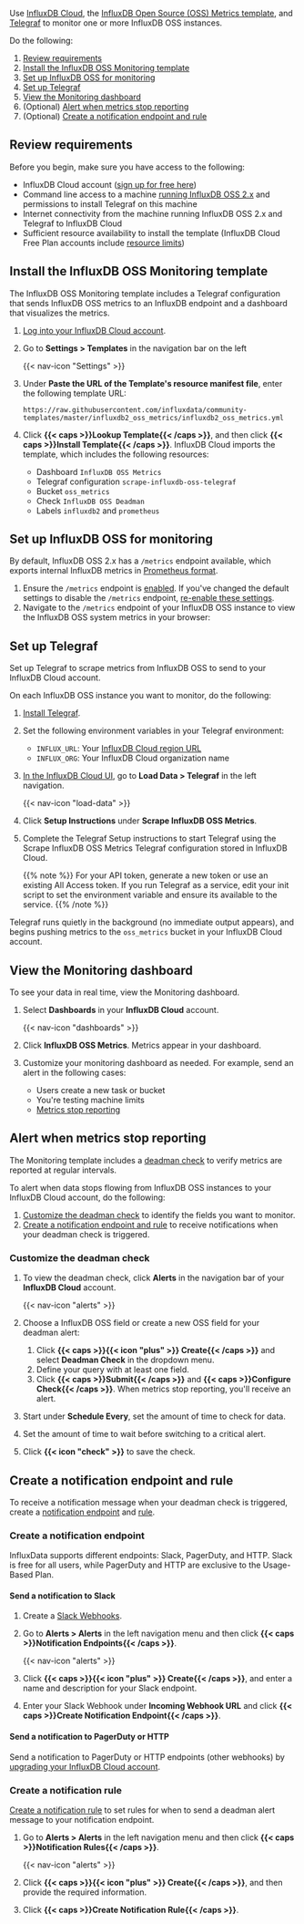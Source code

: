 
Use [InfluxDB Cloud](/influxdb/cloud/), the [InfluxDB Open Source (OSS) Metrics template](https://github.com/influxdata/community-templates/tree/master/influxdb2_oss_metrics),
and [Telegraf](/telegraf/v1/) to monitor one or more InfluxDB OSS instances.

Do the following:

1. [Review requirements](#review-requirements)
2. [Install the InfluxDB OSS Monitoring template](#install-the-influxdb-oss-monitoring-template)
3. [Set up InfluxDB OSS for monitoring](#set-up-influxdb-oss-for-monitoring)
4. [Set up Telegraf](#set-up-telegraf)
5. [View the Monitoring dashboard](#view-the-monitoring-dashboard)
6. (Optional) [Alert when metrics stop reporting](#alert-when-metrics-stop-reporting)
7. (Optional) [Create a notification endpoint and rule](#create-a-notification-endpoint-and-rule)

## Review requirements

Before you begin, make sure you have access to the following:

- InfluxDB Cloud account ([sign up for free here](https://cloud2.influxdata.com/signup))
- Command line access to a machine [running InfluxDB OSS 2.x](/influxdb/v2/install/) and permissions to install Telegraf on this machine
- Internet connectivity from the machine running InfluxDB OSS 2.x and Telegraf to InfluxDB Cloud
- Sufficient resource availability to install the template (InfluxDB Cloud Free
  Plan accounts include [resource limits](/influxdb/cloud/account-management/pricing-plans/#resource-limits/influxdb/cloud/account-management/pricing-plans/#resource-limits))

## Install the InfluxDB OSS Monitoring template

The InfluxDB OSS Monitoring template includes a Telegraf configuration that sends
InfluxDB OSS metrics to an InfluxDB endpoint and a dashboard that visualizes the metrics.

1.  [Log into your InfluxDB Cloud account](https://cloud2.influxdata.com/).
2.  Go to **Settings > Templates** in the navigation bar on the left

    {{< nav-icon "Settings" >}}

3.  Under **Paste the URL of the Template's resource manifest file**, enter the
    following template URL:

    ```
    https://raw.githubusercontent.com/influxdata/community-templates/master/influxdb2_oss_metrics/influxdb2_oss_metrics.yml
    ```

4.  Click **{{< caps >}}Lookup Template{{< /caps >}}**, and then click **{{< caps >}}Install Template{{< /caps >}}**.
    InfluxDB Cloud imports the template, which includes the following resources:

    - Dashboard `InfluxDB OSS Metrics`
    - Telegraf configuration `scrape-influxdb-oss-telegraf`
    - Bucket `oss_metrics`
    - Check `InfluxDB OSS Deadman`
    - Labels `influxdb2` and `prometheus`

## Set up InfluxDB OSS for monitoring

By default, InfluxDB OSS 2.x has a `/metrics` endpoint available, which exports 
internal InfluxDB metrics in [Prometheus format](https://prometheus.io/docs/concepts/data_model/).

1. Ensure the `/metrics` endpoint is [enabled](/influxdb/v2/reference/config-options/#metrics-disabled).
   If you've changed the default settings to disable the `/metrics` endpoint,
   [re-enable these settings](/influxdb/v2/reference/config-options/#metrics-disabled).
2. Navigate to the `/metrics` endpoint of your InfluxDB OSS instance to view the InfluxDB OSS system metrics in your browser: 

## Set up Telegraf

Set up Telegraf to scrape metrics from InfluxDB OSS to send to your InfluxDB Cloud account.

On each InfluxDB OSS instance you want to monitor, do the following:

1. [Install Telegraf](/telegraf/v1/introduction/installation/).
2. Set the following environment variables in your Telegraf environment:
    
    - `INFLUX_URL`: Your [InfluxDB Cloud region URL](/influxdb/cloud/reference/regions/)
    - `INFLUX_ORG`: Your InfluxDB Cloud organization name

1. [In the InfluxDB Cloud UI](https://cloud2.influxdata.com/), go to **Load Data > Telegraf** in the left navigation.

    {{< nav-icon "load-data" >}}

2. Click **Setup Instructions** under **Scrape InfluxDB OSS Metrics**. 
3. Complete the Telegraf Setup instructions to start Telegraf using the Scrape InfluxDB OSS Metrics
   Telegraf configuration stored in InfluxDB Cloud.

      {{% note %}}
For your API token, generate a new token or use an existing All Access token. If you run Telegraf as a service, edit your init script to set the environment variable and ensure its available to the service.
      {{% /note %}}

Telegraf runs quietly in the background (no immediate output appears), and begins
pushing metrics to the `oss_metrics` bucket in your InfluxDB Cloud account.

## View the Monitoring dashboard

To see your data in real time, view the Monitoring dashboard.

1. Select **Dashboards** in your **InfluxDB Cloud** account.

    {{< nav-icon "dashboards" >}}

2. Click **InfluxDB OSS Metrics**. Metrics appear in your dashboard.
3. Customize your monitoring dashboard as needed. For example, send an alert in the following cases:
   - Users create a new task or bucket
   - You're testing machine limits
   - [Metrics stop reporting](#alert-when-metrics-stop-reporting)

## Alert when metrics stop reporting

The Monitoring template includes a [deadman check](/influxdb/cloud/monitor-alert/checks/create/#deadman-check) to verify metrics are reported at regular intervals.

To alert when data stops flowing from InfluxDB OSS instances to your InfluxDB Cloud account, do the following:

1. [Customize the deadman check](#customize-the-deadman-check) to identify the fields you want to monitor.
2. [Create a notification endpoint and rule](#create-a-notification-endpoint-and-rule) to receive notifications when your deadman check is triggered.

### Customize the deadman check

1.  To view the deadman check, click **Alerts** in the navigation bar of your **InfluxDB Cloud** account.

    {{< nav-icon "alerts" >}}

2. Choose a InfluxDB OSS field or create a new OSS field for your deadman alert:
    1.  Click **{{< caps >}}{{< icon "plus" >}} Create{{< /caps >}}** and select **Deadman Check** in the dropdown menu.
    2.  Define your query with at least one field.
    3.  Click **{{< caps >}}Submit{{< /caps >}}** and **{{< caps >}}Configure Check{{< /caps >}}**.
        When metrics stop reporting, you'll receive an alert.
3. Start under **Schedule Every**, set the amount of time to check for data.
4. Set the amount of time to wait before switching to a critical alert.
5. Click **{{< icon "check" >}}** to save the check.

## Create a notification endpoint and rule

To receive a notification message when your deadman check is triggered, create a [notification endpoint](#create-a-notification-endpoint) and [rule](#create-a-notification-rule). 

### Create a notification endpoint 

InfluxData supports different endpoints: Slack, PagerDuty, and HTTP. Slack is free for all users, while PagerDuty and HTTP are exclusive to the Usage-Based Plan. 

#### Send a notification to Slack

1.  Create a [Slack Webhooks](https://api.slack.com/messaging/webhooks). 
2.  Go to **Alerts > Alerts** in the left navigation menu and then click **{{< caps >}}Notification Endpoints{{< /caps >}}**.

    {{< nav-icon "alerts" >}}

4.  Click **{{< caps >}}{{< icon "plus" >}} Create{{< /caps >}}**, and enter a name and description for your Slack endpoint. 
3.  Enter your Slack Webhook under **Incoming Webhook URL** and click **{{< caps >}}Create Notification Endpoint{{< /caps >}}**. 

#### Send a notification to PagerDuty or HTTP 

Send a notification to PagerDuty or HTTP endpoints (other webhooks) by [upgrading your InfluxDB Cloud account](/influxdb/cloud/account-management/billing/#upgrade-to-usage-based-plan).

### Create a notification rule 

[Create a notification rule](/influxdb/cloud/monitor-alert/notification-rules/create/) to set rules for when to send a deadman alert message to your notification endpoint. 

1.  Go to **Alerts > Alerts** in the left navigation menu and then click **{{< caps >}}Notification Rules{{< /caps >}}**.

    {{< nav-icon "alerts" >}}

4.  Click **{{< caps >}}{{< icon "plus" >}} Create{{< /caps >}}**, and then provide
    the required information. 
3.  Click **{{< caps >}}Create Notification Rule{{< /caps >}}**. 
